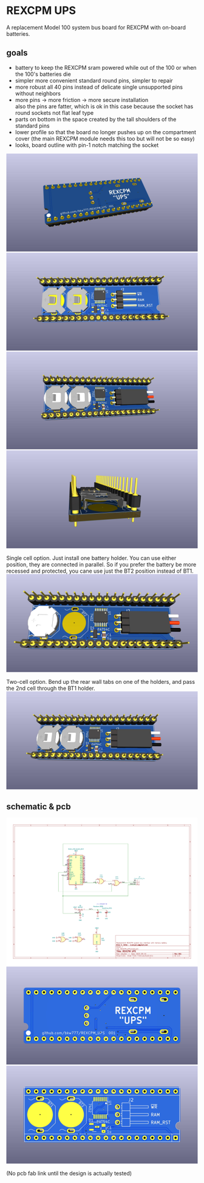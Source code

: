 # REXCPM UPS
A replacement Model 100 system bus board for REXCPM with on-board batteries.

## goals  
* battery to keep the REXCPM sram powered while out of the 100 or when the 100's batteries die  
* simpler more convenient standard round pins, simpler to repair  
* more robust all 40 pins instead of delicate single unsupported pins without neighbors  
* more pins -> more friction -> more secure installation  
  also the pins are fatter, which is ok in this case because the socket has round sockets not flat leaf type  
* parts on bottom in the space created by the tall shoulders of the standard pins  
* lower profile so that the board no longer pushes up on the compartment cover (the main REXCPM module needs this too but will not be so easy)  
* looks, board outline with pin-1 notch matching the socket  

<!-- better while on github, broken everywhere else -->
<!-- ![](../../raw/main/PCB/out/REXCPM_UPS_f.jpg -->

![](PCB/out/REXCPM_UPS_f.jpg)
![](PCB/out/REXCPM_UPS_b.jpg)
![](PCB/out/REXCPM_UPS_b_filled.jpg)
![](PCB/out/REXCPM_UPS_end_b.jpg)

Single cell option. Just install one battery holder. You can use either position, they are connected in parallel. So if you prefer the battery be more recessed and protected, you cane use just the BT2 position instead of BT1.  
![](PCB/out/REXCPM_UPS_1_batt.jpg)

Two-cell option. Bend up the rear wall tabs on one of the holders, and pass the 2nd cell through the BT1 holder.
![](PCB/out/REXCPM_UPS_2_batt.jpg)

## schematic & pcb

![](PCB/out/REXCPM_UPS.svg)
![](PCB/out/REXCPM_UPS_top.jpg)
![](PCB/out/REXCPM_UPS_bottom.jpg)

(No pcb fab link until the design is actually tested)
<!--
PCB [PCBWAY](https://www.pcbway.com/project/shareproject/)  
BOM [DigiKey](https://www.digikey.com/short/)
-->
